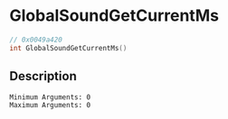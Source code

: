 # GlobalSoundGetCurrentMs
```c
// 0x0049a420
int GlobalSoundGetCurrentMs()
```
## Description
```
Minimum Arguments: 0
Maximum Arguments: 0
```
